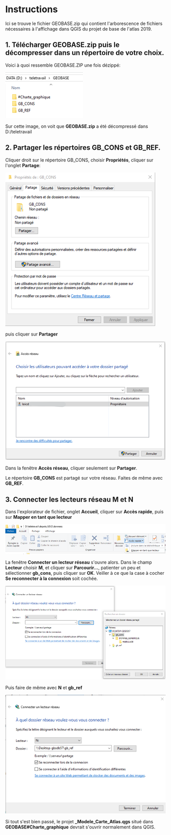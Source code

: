 # Instructions

Ici se trouve le fichier GEOBASE.zip qui contient l'arborescence de fichiers nécessaires à l'affichage dans QGIS du projet de base de l'atlas 2019.

## 1. Télécharger **GEOBASE.zip** puis le décompresser dans un répertoire de votre choix. 

Voici à quoi ressemble GEOBASE.ZIP une fois dézippé: 

![GEOBASE.ZIP une fois dézippé](images/pic1.png)

Sur cette image, on voit que **GEOBASE.zip** a été décompressé dans D:/teletravail

## 2. Partager les répertoires GB_CONS et GB_REF.

Cliquer droit sur le répertoire GB_CONS, choisir **Propriétés**, cliquer sur l'onglet **Partage**:

![Propriétés du répertoire, onglet partage](images/pic2.png)

puis cliquer sur **Partager**

![Accès réseau](images/pic3.png)

Dans la fenêtre **Accès réseau**, cliquer seulement sur **Partager**.

Le répertoire **GB_CONS** est partagé sur votre réseau. Faites de même avec **GB_REF**.

## 3. Connecter les lecteurs réseau M et N

Dans l'explorateur de fichier, onglet **Accueil**, cliquer sur **Accès rapide**, puis sur **Mapper en tant que lecteur**

![Mapper en tant que lecteur](images/pic4.png)

La fenêtre **Connecter un lecteur réseau** s'ouvre alors.
Dans le champ **Lecteur** choisir **M**, et cliquer sur **Parcourir...**, patienter un peu et sélectionner **gb_cons**, puis cliquer sur **OK**.
Veiller à ce que la case à cocher **Se reconnecter à la connexion** soit cochée.

![Connecter M](images/pic5.png)

Puis faire de même avec **N** et **gb_ref**

![Connecter M](images/pic6.png)

Si tout s'est bien passé, le projet **_Modele_Carte_Atlas.qgs** situé dans **GEOBASE\#Charte_graphique** devrait s'ouvrir normalement dans QGIS.